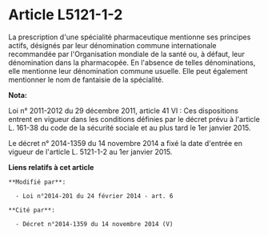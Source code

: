 # Article L5121-1-2

La prescription d'une spécialité pharmaceutique mentionne ses principes actifs, désignés par leur dénomination commune
internationale recommandée par l'Organisation mondiale de la santé ou, à défaut, leur dénomination dans la pharmacopée. En
l'absence de telles dénominations, elle mentionne leur dénomination commune usuelle. Elle peut également mentionner le nom
de fantaisie de la spécialité.

**Nota:**

Loi n° 2011-2012 du 29 décembre 2011, article 41 VI : Ces dispositions entrent en vigueur dans les conditions définies par le
décret prévu à l'article L. 161-38 du code de la sécurité sociale et au plus tard le 1er janvier 2015.

Le décret n° 2014-1359 du 14 novembre 2014 a fixé la date d'entrée en vigueur de l'article L. 5121-1-2 au 1er janvier 2015.

**Liens relatifs à cet article**

	**Modifié par**:

	  - Loi n°2014-201 du 24 février 2014 - art. 6

	**Cité par**:

	  - Décret n°2014-1359 du 14 novembre 2014 (V)
